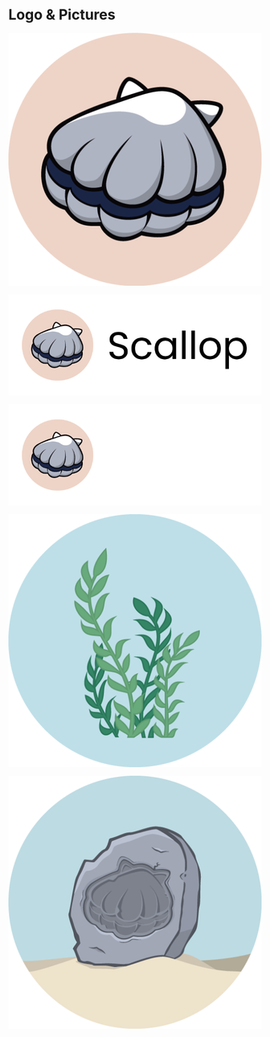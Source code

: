 # Logo & Pictures

![](../.gitbook/assets/sca.png)

![](../.gitbook/assets/logo-black.png)

![](../.gitbook/assets/logo-white.png)

![](../.gitbook/assets/seaweed.png)

![](../.gitbook/assets/fossil%20%281%29.png)

